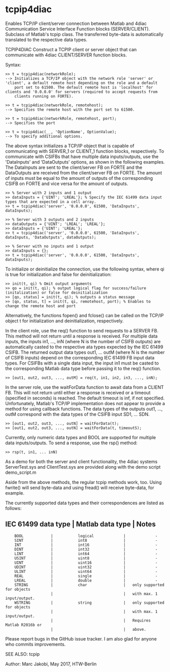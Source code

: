# tcpip4diac
Enables TCP/IP client/server connection between Matlab and 4diac Communication Service Interface Function blocks (SERVER/CLIENT).
Subclass of Matlab's tcpip class. The transferred byte-data is automatically translated to the respective data types.


TCPIP4DIAC Construct a TCPIP client or server object that can
    communicate with 4diac CLIENT/SERVER function blocks.
    
	
Syntax:
    
	>> t = tcpip4diac(networkRole);
    --> Initializes a TCP/IP object with the network role 'server' or 'client', a default remote host depending on the role and a default
		port set to 61500. The default remote host is 'localhost' for clients and '0.0.0.0' for servers (required to accept requests from
		clients running on FORTE).
		
	>> t = tcpip4diac(networkRole, remotehost);
	--> Specifies the remote host with the port set to 61500.

	>> t = tcpip4diac(networkRole, remotehost, port);
	--> Specifies the port
	
	>> t = tcpip4diac(__, 'OptionName', OptionValue);
	--> To specify additional options.



The above syntax initializes a TCP/IP object that is capable of communicating with SERVER_1 or CLIENT_1 function blocks, respectively.
To communicate with CSIFBs that have multiple data inputs/outputs, use the 'DataInputs' and 'DataOutputs' options, as shown in the following examples.
The DataInputs are sent to the client/server FB on FORTE and the DataOutputs are received from the client/server FB on FORTE. The amount of inputs
must be equal to the amount of outputs of the corresponding CSIFB on FORTE and vice versa for the amount of outputs.

	>> % Server with 2 inputs and 1 output
	>> dataInputs = {'UINT'; 'LREAL'}; % Specify the IEC 61499 data input types that are expected in a cell array.
	>> t = tcpip4diac('server', '0.0.0.0', 61500, 'DataInputs', dataInputs);

	>> % Server with 3 outputs and 2 inputs
	>> dataOutputs = {'UINT'; 'LREAL'; 'LREAL'};
	>> dataInputs = {'UINT'; 'LREAL'};
	>> t = tcpip4diac('server', '0.0.0.0', 61500, 'DataInputs', dataInputs, 'DataOutputs', dataOutputs);
	
	>> % Server with no inputs and 1 output
	>> dataInputs = {};
	>> t = tcpip4diac('server', '0.0.0.0', 61500, 'DataInputs', dataInputs);


To initialize or deinitialize the connection, use the following syntax, where qi is true for initialization and false for deinitialization:

	>> init(t, qi) % Omit output arguments
	>> qo = init(t, qi); % output logical flag for success/failure (initalization) or false for deinitialization
	>> [qo, status] = init(t, qi); % outputs a status message
	>> [qo, status, t] = init(t, qi, remotehost, port); % Enables to change the remote host and port


Alternatively, the functions fopen() and fclose() can be called on the TCP/IP object t for initialization and deinitialization, respectively.


In the client role, use the req() function to send requests to a SERVER FB. This method will not return until a response is received.
For multiple data inputs, the inputs in1, ..., inN (where N is the number of CSIFB outputs) are automatically casted to the respective
ata types expected by the IEC 61499 CSIFB. The returned output data types out1, ... outM (where N is the number of CSIFB inputs)
depend on the corresponding IEC 61499 FB input data types. For CSIFBs with a single data input, the input in1 must be casted to the
corresponding Matlab data type before passing it to the req() function.

	>> [out1, out2, out3, ..., outM] = req(t, in1, in2, in3, ..., inN);


In the server role, use the waitForData function to await data from a CLIENT FB. This will not return until either a response is received
or a timeout (specified in seconds) is reached. The default timeout is inf, if not specified.
Unfortunately, Matlab's TCP/IP implementation does not appear to provide a method for using callback functions.
The data types of the outputs out1, ..., outM correspond with the data types of the CSIFB input SD1, ... SDN.

	>> [out1, out2, out3, ..., outN] = waitForData(t);
	>> [out1, out2, out3, ..., outN] = waitForData(t, timeoutS);

Currently, only numeric data types and BOOL are supported for multiple data inputs/outputs.
To send a response, use the rsp() method:

	>> rsp(t, in1, ... inN)


As a demo for both the server and client functionality, the 4diac systems ServerTest.sys and ClientTest.sys are provided along
with the demo script demo_script.m

Aside from the above methods, the regular tcpip methods work, too.
Using fwrite() will send byte-data and using fread() will receive byte-data, for example.

The currently supported data types and their correspondences are listed as follows:

   IEC 61499 data type  |		Matlab data type		|			Notes
---------------------------------------------------------------------------------------
		BOOL			| 			logical				|			  -
		SINT			|			int8				|			  -
		INT 			|			int16				|			  -
		DINT			|			int32				|			  -
		LINT			|			int64				|			  -
		USINT			|			uint8				|			  -
		UINT			|			uint16				|			  -
		UDINT			|			uint32				|			  -
		ULINT			|			uint64				|			  -
		REAL			|			single				|			  -
		LREAL			|			double				|			  -
		STRING			|			char				|	only supported for objects 
						|								|	with max. 1 input/output.
		WSTRING			|			string				|	only supported for objects 
						|								|	with max. 1 input/output.
						|								|	Requires Matlab R2016b or
						|								|	above.

Please report bugs in the GitHub issue tracker. I am also glad for anyone who commits improvements.						
						
SEE ALSO: tcpip

Author: Marc Jakobi, May 2017, HTW-Berlin